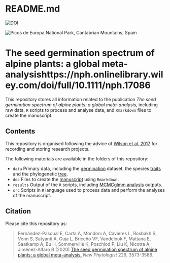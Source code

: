 README.md
================

[![DOI](https://zenodo.org/badge/DOI/10.5281/zenodo.4765602.svg)](https://doi.org/10.5281/zenodo.4270343)

![Picos de Europa National Park, Cantabrian Mountains,
Spain](Picos%20de%20Europa.jpg)

# The seed germination spectrum of alpine plants: a global meta-analysishttps://nph.onlinelibrary.wiley.com/doi/full/10.1111/nph.17086

This repository stores all information related to the publication *The
seed germination spectrum of alpine plants: a global meta-analysis*,
including raw data, `R` scripts to process and analyse data, and
`Rmarkdown` files to create the manuscript.

## Contents

This repository is organised following the advice of [Wilson et
al. 2017](https://doi.org/10.1371/journal.pcbi.1005510) for recording
and storing research projects.

The following materials are available in the folders of this repository:

  - `data` Primary data, including the
    [germination](https://github.com/efernandezpascual/alpineseeds/blob/master/data/germination.csv)
    dataset, the species
    [traits](https://github.com/efernandezpascual/alpineseeds/blob/master/data/traits.csv)
    and the phylogenetic
    [tree](https://github.com/efernandezpascual/alpineseeds/blob/master/data/ALPINE.tree.pdf).
  - `doc` Files to create the
    [manuscript](https://github.com/efernandezpascual/alpineseeds/blob/master/doc/manuscript.md)
    using `Rmarkdown`.
  - `results` Output of the `R` scripts, including [MCMCglmm
    analysis](https://github.com/efernandezpascual/alpineseeds/tree/master/results/MCMCglmm)
    outputs.
  - `src` Scripts in `R` language used to process data and perform the
    analyses of the manuscript.

## Citation

Please cite this repository as:

> Fernández-Pascual E, Carta A, Mondoni A, Cavieres L, Rosbakh S, Venn
> S, Satyanti A, Guja L, Briceño VF, Vandelook F, Mattana E, Saatkamp A,
> Bu H, Sommerville K, Poschlod P, Liu K, Nicotra A, Jiménez-Alfaro B
> (2020) [The seed germination spectrum of alpine plants: a global
> meta-analysis.](https://doi.org/10.1111/nph.17086) *New Phytologist*
> 229, 3573-3586.
